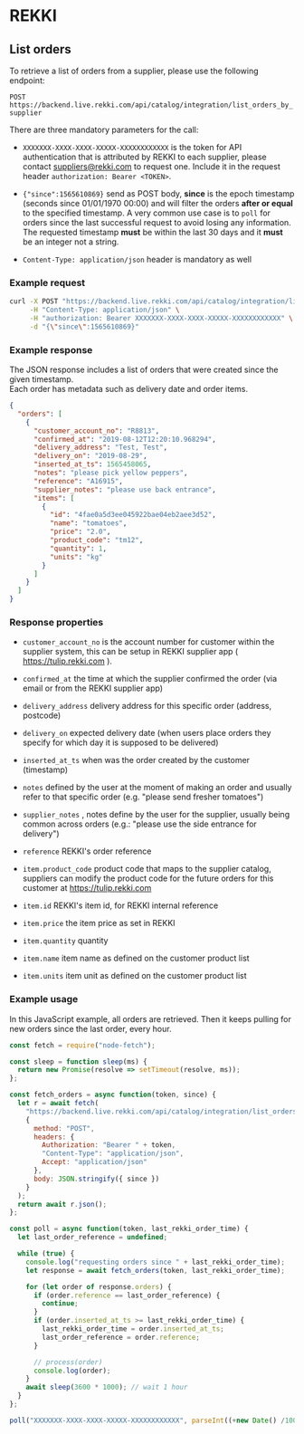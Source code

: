 # REKKI

## List orders

To retrieve a list of orders from a supplier, please use the following endpoint:

`POST https://backend.live.rekki.com/api/catalog/integration/list_orders_by_supplier`

There are three mandatory parameters for the call: 

* `XXXXXXX-XXXX-XXXX-XXXXX-XXXXXXXXXXXX` is the token for API authentication that is attributed by REKKI to each supplier, please contact suppliers@rekki.com to request one. Include it in the request header `authorization: Bearer <TOKEN>`.

* `{"since":1565610869}` send as POST body, **since** is the epoch timestamp (seconds since 01/01/1970 00:00) and will filter the orders **after or equal** to the specified timestamp. A very common use case is to `poll` for orders since the last successful request to avoid losing any information. The requested timestamp **must** be within the last 30 days and it **must** be an integer not a string.

* `Content-Type: application/json` header is mandatory as well

### Example request

```bash
curl -X POST "https://backend.live.rekki.com/api/catalog/integration/list_orders_by_supplier" \
     -H "Content-Type: application/json" \
     -H "authorization: Bearer XXXXXXX-XXXX-XXXX-XXXXX-XXXXXXXXXXXX" \
     -d "{\"since\":1565610869}"
```

### Example response

The JSON response includes a list of orders that were created since the given timestamp.  
Each order has metadata such as delivery date and order items.

```json
{
  "orders": [
    {
      "customer_account_no": "R8813", 
      "confirmed_at": "2019-08-12T12:20:10.968294",
      "delivery_address": "Test, Test",
      "delivery_on": "2019-08-29",
      "inserted_at_ts": 1565458065,
      "notes": "please pick yellow peppers",
      "reference": "A16915",
      "supplier_notes": "please use back entrance",
      "items": [
        {
          "id": "4fae0a5d3ee045922bae04eb2aee3d52",
          "name": "tomatoes",
          "price": "2.0",
          "product_code": "tm12",
          "quantity": 1,
          "units": "kg"
        }
      ]
    }
  ]
}
```

### Response properties

* `customer_account_no` is the account number for customer within the supplier system, this can be setup in REKKI supplier app ( https://tulip.rekki.com ). 
* `confirmed_at` the time at which the supplier confirmed the order (via email or from the REKKI supplier app)
* `delivery_address` delivery address for this specific order (address, postcode)
* `delivery_on` expected delivery date (when users place orders they specify for which day it is supposed to be delivered)
* `inserted_at_ts` when was the order created by the customer (timestamp)
* `notes` defined by the user at the moment of making an order and usually refer to that specific order (e.g. "please send fresher tomatoes")
* `supplier_notes` , notes define by the user for the supplier, usually being common across orders (e.g.: "please use the side entrance for delivery")
* `reference` REKKI's order reference

* `item.product_code` product code that maps to the supplier catalog, suppliers can modify the product code for the future orders for this customer at https://tulip.rekki.com
* `item.id` REKKI's item id, for REKKI internal reference 
* `item.price` the item price as set in REKKI 
* `item.quantity` quantity
* `item.name` item name as defined on the customer product list 
* `item.units` item unit as defined on the customer product list 

### Example usage

In this JavaScript example, all orders are retrieved. Then it keeps pulling for new orders since the last order, every hour. 

```js
const fetch = require("node-fetch");

const sleep = function sleep(ms) {
  return new Promise(resolve => setTimeout(resolve, ms));
};

const fetch_orders = async function(token, since) {
  let r = await fetch(
    "https://backend.live.rekki.com/api/catalog/integration/list_orders_by_supplier",
    {
      method: "POST",
      headers: {
        Authorization: "Bearer " + token,
        "Content-Type": "application/json",
        Accept: "application/json"
      },
      body: JSON.stringify({ since })
    }
  );
  return await r.json();
};

const poll = async function(token, last_rekki_order_time) {
  let last_order_reference = undefined;

  while (true) {
    console.log("requesting orders since " + last_rekki_order_time);
    let response = await fetch_orders(token, last_rekki_order_time);

    for (let order of response.orders) {
      if (order.reference == last_order_reference) {
        continue;
      }    
      if (order.inserted_at_ts >= last_rekki_order_time) {
        last_rekki_order_time = order.inserted_at_ts;
        last_order_reference = order.reference;
      }

      // process(order)
      console.log(order);
    }
    await sleep(3600 * 1000); // wait 1 hour
  }
};

poll("XXXXXXX-XXXX-XXXX-XXXXX-XXXXXXXXXXXX", parseInt((+new Date() /1000) - 3600 * 24 * 30));
```

